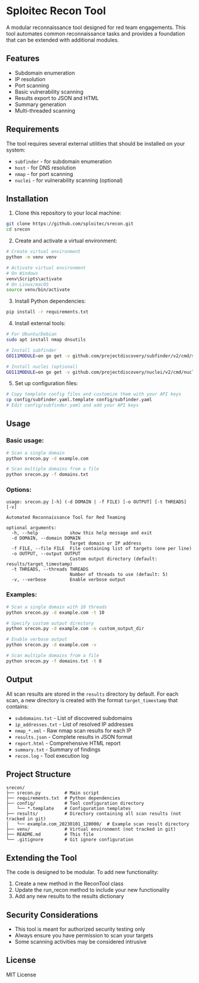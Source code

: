 # Sploitec Recon Tool

A modular reconnaissance tool designed for red team engagements. This tool automates common reconnaissance tasks and provides a foundation that can be extended with additional modules.

## Features

- Subdomain enumeration
- IP resolution
- Port scanning
- Basic vulnerability scanning
- Results export to JSON and HTML
- Summary generation
- Multi-threaded scanning

## Requirements

The tool requires several external utilities that should be installed on your system:

- `subfinder` - for subdomain enumeration
- `host` - for DNS resolution
- `nmap` - for port scanning
- `nuclei` - for vulnerability scanning (optional)

## Installation

1. Clone this repository to your local machine:
```bash
git clone https://github.com/sploitec/srecon.git
cd srecon
```

2. Create and activate a virtual environment:
```bash
# Create virtual environment
python -m venv venv

# Activate virtual environment
# On Windows
venv\Scripts\activate
# On Linux/macOS
source venv/bin/activate
```

3. Install Python dependencies:
```bash
pip install -r requirements.txt
```

4. Install external tools:
```bash
# For Ubuntu/Debian
sudo apt install nmap dnsutils

# Install subfinder
GO111MODULE=on go get -v github.com/projectdiscovery/subfinder/v2/cmd/subfinder

# Install nuclei (optional)
GO111MODULE=on go get -v github.com/projectdiscovery/nuclei/v2/cmd/nuclei
```

5. Set up configuration files:
```bash
# Copy template config files and customize them with your API keys
cp config/subfinder.yaml.template config/subfinder.yaml
# Edit config/subfinder.yaml and add your API keys
```

## Usage

### Basic usage:

```bash
# Scan a single domain
python srecon.py -d example.com

# Scan multiple domains from a file
python srecon.py -f domains.txt
```

### Options:

```
usage: srecon.py [-h] (-d DOMAIN | -f FILE) [-o OUTPUT] [-t THREADS] [-v]

Automated Reconnaissance Tool for Red Teaming

optional arguments:
  -h, --help            show this help message and exit
  -d DOMAIN, --domain DOMAIN
                        Target domain or IP address
  -f FILE, --file FILE  File containing list of targets (one per line)
  -o OUTPUT, --output OUTPUT
                        Custom output directory (default: results/target_timestamp)
  -t THREADS, --threads THREADS
                        Number of threads to use (default: 5)
  -v, --verbose         Enable verbose output
```

### Examples:

```bash
# Scan a single domain with 10 threads
python srecon.py -d example.com -t 10

# Specify custom output directory
python srecon.py -d example.com -o custom_output_dir

# Enable verbose output
python srecon.py -d example.com -v

# Scan multiple domains from a file
python srecon.py -f domains.txt -t 8
```

## Output

All scan results are stored in the `results` directory by default. For each scan, a new directory is created with the format `target_timestamp` that contains:

- `subdomains.txt` - List of discovered subdomains
- `ip_addresses.txt` - List of resolved IP addresses
- `nmap_*.xml` - Raw nmap scan results for each IP
- `results.json` - Complete results in JSON format
- `report.html` - Comprehensive HTML report
- `summary.txt` - Summary of findings
- `recon.log` - Tool execution log

## Project Structure

```
srecon/
├── srecon.py         # Main script
├── requirements.txt  # Python dependencies
├── config/           # Tool configuration directory
│   └── *.template    # Configuration templates
├── results/          # Directory containing all scan results (not tracked in git)
│   └── example.com_20230101_120000/  # Example scan result directory
├── venv/             # Virtual environment (not tracked in git)
├── README.md         # This file
└── .gitignore        # Git ignore configuration
```

## Extending the Tool

The code is designed to be modular. To add new functionality:

1. Create a new method in the ReconTool class
2. Update the run_recon method to include your new functionality
3. Add any new results to the results dictionary

## Security Considerations

- This tool is meant for authorized security testing only
- Always ensure you have permission to scan your targets
- Some scanning activities may be considered intrusive

## License

MIT License

